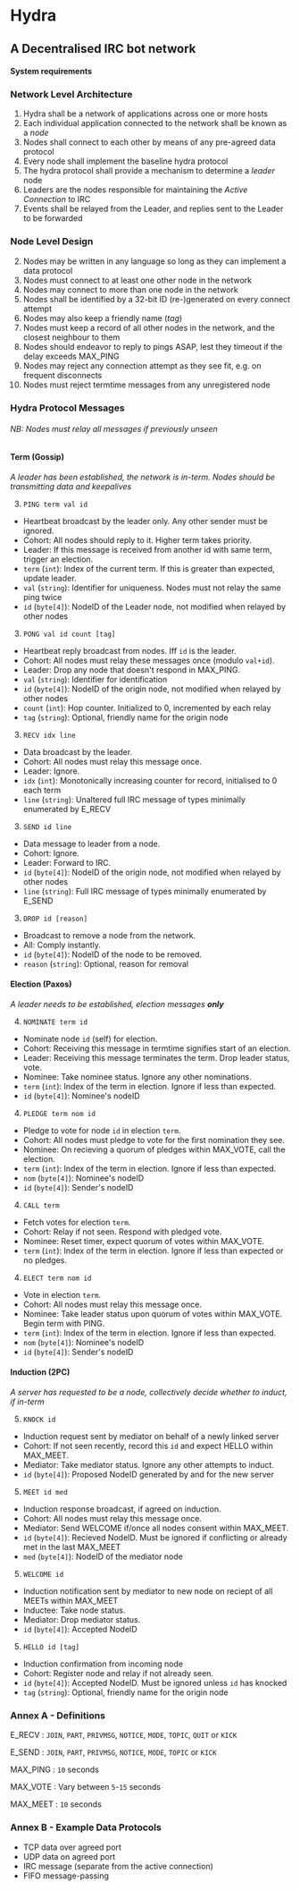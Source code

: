 # Hydra
## A Decentralised IRC bot network

#### System requirements

### Network Level Architecture
1. Hydra shall be a network of applications across one or more hosts
1. Each individual application connected to the network shall be known as a *node*
1. Nodes shall connect to each other by means of any pre-agreed data protocol
1. Every node shall implement the baseline hydra protocol
1. The hydra protocol shall provide a mechanism to determine a *leader* node
1. Leaders are the nodes responsible for maintaining the *Active Connection* to IRC
1. Events shall be relayed from the Leader, and replies sent to the Leader to be forwarded

### Node Level Design
2. Nodes may be written in any language so long as they can implement a data protocol
2. Nodes must connect to at least one other node in the network
2. Nodes may connect to more than one node in the network
2. Nodes shall be identified by a 32-bit ID (re-)generated on every connect attempt
2. Nodes may also keep a friendly name (*tag*)
2. Nodes must keep a record of all other nodes in the network, and the closest neighbour to them
2. Nodes should endeavor to reply to pings ASAP, lest they timeout if the delay exceeds MAX_PING
2. Nodes may reject any connection attempt as they see fit, e.g. on frequent disconnects
2. Nodes must reject termtime messages from any unregistered node

### Hydra Protocol Messages
###### NB: Nodes must relay all messages if previously unseen
#### Term (Gossip)
*A leader has been established, the network is in-term. Nodes should be transmitting data and keepalives*

3. `PING term val id`
  * Heartbeat broadcast by the leader only. Any other sender must be ignored.
  * Cohort: All nodes should reply to it. Higher term takes priority.
  * Leader: If this message is received from another id with same term, trigger an election.
  * `term` (`int`): Index of the current term. If this is greater than expected, update leader.
  * `val` (`string`): Identifier for uniqueness. Nodes must not relay the same ping twice
  * `id` (`byte[4]`): NodeID of the Leader node, not modified when relayed by other nodes
3. `PONG val id count [tag]`
  * Heartbeat reply broadcast from nodes. Iff `id` is the leader.
  * Cohort: All nodes must relay these messages once (modulo `val+id`).
  * Leader: Drop any node that doesn't respond in MAX_PING.
  * `val` (`string`): Identifier for identification
  * `id` (`byte[4]`): NodeID of the origin node, not modified when relayed by other nodes
  * `count` (`int`): Hop counter. Initialized to 0, incremented by each relay
  * `tag` (`string`): Optional, friendly name for the origin node
3. `RECV idx line`
  * Data broadcast by the leader.
  * Cohort: All nodes must relay this message once.
  * Leader: Ignore.
  * `idx` (`int`): Monotonically increasing counter for record, initialised to 0 each term
  * `line` (`string`): Unaltered full IRC message of types minimally enumerated by E_RECV
3. `SEND id line`
  * Data message to leader from a node.
  * Cohort: Ignore.
  * Leader: Forward to IRC.
  * `id` (`byte[4]`): NodeID of the origin node, not modified when relayed by other nodes
  * `line` (`string`): Full IRC message of types minimally enumerated by E_SEND
3. `DROP id [reason]`
  * Broadcast to remove a node from the network.
  * All: Comply instantly.
  * `id` (`byte[4]`): NodeID of the node to be removed.
  * `reason` (`string`): Optional, reason for removal

#### Election (Paxos)
*A leader needs to be established, election messages ___only___*

4. `NOMINATE term id`
  * Nominate node `id` (self) for election.
  * Cohort: Receiving this message in termtime signifies start of an election.
  * Leader: Receiving this message terminates the term. Drop leader status, vote.
  * Nominee: Take nominee status. Ignore any other nominations.
  * `term` (`int`): Index of the term in election. Ignore if less than expected.
  * `id` (`byte[4]`): Nominee's nodeID
4. `PLEDGE term nom id`
  * Pledge to vote for node `id` in election `term`.
  * Cohort: All nodes must pledge to vote for the first nomination they see.
  * Nominee: On recieving a quorum of pledges within MAX_VOTE, call the election.
  * `term` (`int`): Index of the term in election. Ignore if less than expected.
  * `nom` (`byte[4]`): Nominee's nodeID
  * `id` (`byte[4]`): Sender's nodeID
4. `CALL term`
  * Fetch votes for election `term`.
  * Cohort: Relay if not seen. Respond with pledged vote.
  * Nominee: Reset timer, expect quorum of votes within MAX_VOTE.
  * `term` (`int`): Index of the term in election. Ignore if less than expected or no pledges.
4. `ELECT term nom id`
  * Vote in election `term`.
  * Cohort: All nodes must relay this message once.
  * Nominee: Take leader status upon quorum of votes within MAX_VOTE. Begin term with PING.
  * `term` (`int`): Index of the term in election. Ignore if less than expected.
  * `nom` (`byte[4]`): Nominee's nodeID
  * `id` (`byte[4]`): Sender's nodeID

#### Induction (2PC)
*A server has requested to be a node, collectively decide whether to induct, if in-term*

5. `KNOCK id`
  * Induction request sent by mediator on behalf of a newly linked server
  * Cohort: If not seen recently, record this `id` and expect HELLO within MAX_MEET.
  * Mediator: Take mediator status. Ignore any other attempts to induct.
  * `id` (`byte[4]`): Proposed NodeID generated by and for the new server
5. `MEET id med`
  * Induction response broadcast, if agreed on induction.
  * Cohort: All nodes must relay this message once.
  * Mediator: Send WELCOME if/once all nodes consent within MAX_MEET.
  * `id` (`byte[4]`): Recieved NodeID. Must be ignored if conflicting or already met in the last MAX_MEET
  * `med` (`byte[4]`): NodeID of the mediator node
5. `WELCOME id`
  * Induction notification sent by mediator to new node on reciept of all MEETs within MAX_MEET
  * Inductee: Take node status.
  * Mediator: Drop mediator status.
  * `id` (`byte[4]`): Accepted NodeID
5. `HELLO id [tag]`
  * Induction confirmation from incoming node
  * Cohort: Register node and relay if not already seen.
  * `id` (`byte[4]`): Accepted NodeID. Must be ignored unless `id` has knocked
  * `tag` (`string`): Optional, friendly name for the origin node

### Annex A - Definitions
E_RECV :
  `JOIN`, `PART`, `PRIVMSG`, `NOTICE`, `MODE`, `TOPIC`, `QUIT` or `KICK`

E_SEND :
  `JOIN`, `PART`, `PRIVMSG`, `NOTICE`, `MODE`, `TOPIC` or `KICK`

MAX_PING :
  `10` seconds
  
MAX_VOTE :
  Vary between `5`-`15` seconds
  
MAX_MEET :
  `10` seconds
  
### Annex B - Example Data Protocols
* TCP data over agreed port
* UDP data on agreed port
* IRC message (separate from the active connection)
* FIFO message-passing

